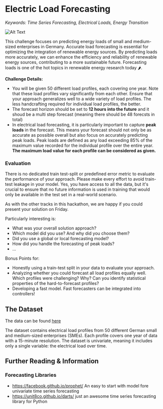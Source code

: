 # Electric Load Forecasting 

*Keywords: Time Series Forecasting, Electrical Loads, Energy Transition*

![Alt Text](https://media.giphy.com/media/nRk3z3sg6Ano6Y7gX2/giphy.gif)

This challenge focuses on predicting energy loads of small and medium-sized enterprises in Germany. Accurate load forecasting is essential for optimizing the integration of renewable energy sources. By predicting loads more accurately, we can enhance the efficiency and reliability of renewable energy sources, contributing to a more sustainable future. Forecasting loads is one of the hot topics in renewable energy research today 🌶️.

**Challenge Details:**

- You will be given 50 different load profiles, each covering one year. Note that these load profiles vary significantly from each other. Ensure that your approach generalizes well to a wide variety of load profiles. The less handcrafting required for individual load profiles, the better.
- The forecast horizon should be set to **12 hours into the future** and it shoud be a multi step forecast (meaning there should be 48 forecsts in total)
- In electrical load forecasting, it is particularly important to capture **peak loads** in the forecast. This means your forecast should not only be as accurate as possible overall but also focus on accurately predicting peak loads. Peak loads are defined as any load exceeding 85% of the maximum value recorded for the individual profile over the entire year. **The maximum load value for each profile can be considered as given.**

### Evaluation

There is no dedicated train test-split or predefined error metric to evaluate the performance of your approach. Please make every effort to avoid train-test leakage in your model. Yes, you have access to all the data, but it's crucial to ensure that no future information is used in training that would only be available in the test set in a real-world scenario.

As with the other tracks in this hackathon, we are happy if you could present your solution on Friday. 

Particularly interesting is:

- What was your overall solution approach?
- Which model did you use? And why did you choose them?
- Did you use a global or local forecasting model?
- How did you handle the forecasting of peak loads?
- ...

Bonus Points for:

- Honestly using a train-test split in your data to evaluate your approach.
- Analyzing whether you could forecast all load profiles equally well. Which profiles were challenging? Why? Can you identify statistical properties of the hard-to-forecast profiles?
- Developing a fast model. Fast forecasters can be integrated into controllers!




## The Dataset

The data can be found [here](https://zenodo.org/records/3899018)

The dataset contains electrical load profiles from 50 different German small and medium-sized enterprises (SMEs). Each profile covers one year of data with a 15-minute resolution. The dataset is univariate, meaning it includes only a single variable: the electrical load over time.

## Further Reading & Information

### Forecasting Libraries
- https://facebook.github.io/prophet/ An easy to start with model fore univariate time series forecasting
- https://unit8co.github.io/darts/ just an awesome time series forecasting library for Python

